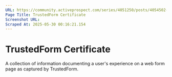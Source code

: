 ```yaml
---
URL: https://community.activeprospect.com/series/4051250/posts/4054502-activeprospect-product-glossary
Page Title: TrustedForm Certificate
Screenshot URL: 
Scraped At: 2025-05-30 00:16:21.154
---
```


# TrustedForm Certificate

A collection of information documenting a user's experience on a web form page as captured by TrustedForm.